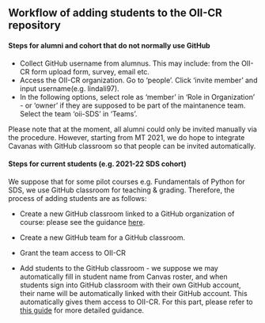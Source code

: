 ## Workflow of adding students to the OII-CR repository

#### Steps for alumni and cohort that do not normally use GitHub

- Collect GitHub username from alumnus. This may include: from the OII-CR form upload form, survey, email etc. 
- Access the OII-CR organization. Go to ‘people’. Click ‘invite member’ and input username(e.g. lindali97). 
- In the following options, select role as ‘member’ in ‘Role in Organization’ - or ‘owner’ if they are supposed to be part of the maintanence team. Select the team ‘oii-SDS’ in ‘Teams’.

Please note that at the moment, all alumni could only be invited manually via the procedure. However, starting from MT 2021, we do hope to integrate Cavanas with GitHub classroom so that people can be invited automatically. 

#### Steps for current students (e.g. 2021-22 SDS cohort)

We suppose that for some pilot courses e.g. Fundamentals of Python for SDS, we use GitHub classroom for teaching & grading. Therefore, the process of adding students are as follows:

- Create a new GitHub classroom linked to a GitHub organization of course: please see the guidance [here](https://docs.github.com/en/education/manage-coursework-with-github-classroom/teach-with-github-classroom/manage-classrooms).

- Create a new GitHub team for a GitHub classroom.

- Grant the team access to OII-CR

- Add students to the GitHub classroom -  we suppose we may automatically fill in student name from Canvas roster, and when students sign into GitHub classroom with their own GitHub account, their name will be automatically linked with their GitHub account. This automatically gives them access to OII-CR. For this part, please refer to [this guide](https://docs.github.com/en/education/manage-coursework-with-github-classroom/teach-with-github-classroom/connect-a-learning-management-system-to-github-classroom) for more detailed guidance.
 
  
